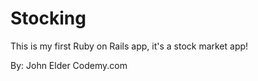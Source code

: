 # Stocking

This is my first Ruby on Rails app, it's a stock market app!

By: John Elder
Codemy.com

